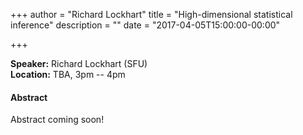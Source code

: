 +++
author = "Richard Lockhart"
title = "High-dimensional statistical inference"
description = ""
date = "2017-04-05T15:00:00-00:00"

+++


**Speaker:** Richard Lockhart (SFU)  
**Location:** TBA, 3pm -- 4pm

#### Abstract

Abstract coming soon!
